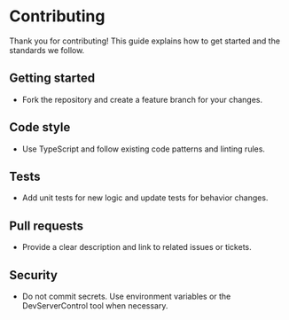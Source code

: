 # Contributing

Thank you for contributing! This guide explains how to get started and the standards we follow.

## Getting started
- Fork the repository and create a feature branch for your changes.

## Code style
- Use TypeScript and follow existing code patterns and linting rules.

## Tests
- Add unit tests for new logic and update tests for behavior changes.

## Pull requests
- Provide a clear description and link to related issues or tickets.

## Security
- Do not commit secrets. Use environment variables or the DevServerControl tool when necessary.
